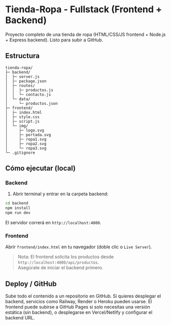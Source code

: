 # Tienda-Ropa - Fullstack (Frontend + Backend)

Proyecto completo de una tienda de ropa (HTML/CSS/JS frontend + Node.js + Express backend).
Listo para subir a GitHub.

## Estructura
```
tienda-ropa/
├─ backend/
│  ├─ server.js
│  ├─ package.json
│  ├─ routes/
│  │  ├─ productos.js
│  │  └─ contacto.js
│  └─ data/
│     └─ productos.json
├─ frontend/
│  ├─ index.html
│  ├─ style.css
│  ├─ script.js
│  └─ img/
│     ├─ logo.svg
│     ├─ portada.svg
│     ├─ ropa1.svg
│     ├─ ropa2.svg
│     └─ ropa3.svg
└─ .gitignore
```

## Cómo ejecutar (local)

### Backend
1. Abrir terminal y entrar en la carpeta backend:
```bash
cd backend
npm install
npm run dev
```
El servidor correrá en `http://localhost:4000`.

### Frontend
Abrir `frontend/index.html` en tu navegador (doble clic o `Live Server`).

> Nota: El frontend solicita los productos desde `http://localhost:4000/api/productos`.  
> Asegúrate de iniciar el backend primero.

## Deploy / GitHub
Sube todo el contenido a un repositorio en GitHub. Si quieres desplegar el backend, servicios como Railway, Render o Heroku pueden usarse. El frontend puede subirse a GitHub Pages si solo necesitas una versión estática (sin backend), o desplegarse en Vercel/Netlify y configurar el backend URL.